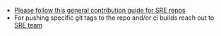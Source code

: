 - [Please follow this general contribution guide for SRE repos](https://wwwin-github.cisco.com/pages/eti/eti-platform-docs/development/contribution_guide/)
- For pushing specific git tags to the repo and/or ci builds reach out to [SRE team](mailto:eti-sre-admins@cisco.com)
